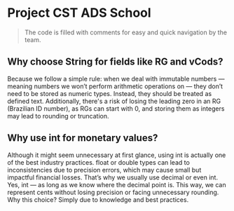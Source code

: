 # Project CST ADS School

> The code is filled with comments for easy and quick navigation by the team.

## Why choose String for fields like RG and vCods?
Because we follow a simple rule: when we deal with immutable numbers — meaning numbers we won’t perform arithmetic operations on — they don’t need to be stored as numeric types. Instead, they should be treated as defined text. Additionally, there's a risk of losing the leading zero in an RG (Brazilian ID number), as RGs can start with 0, and storing them as integers may lead to rounding or truncation.

## Why use int for monetary values?
Although it might seem unnecessary at first glance, using int is actually one of the best industry practices. float or double types can lead to inconsistencies due to precision errors, which may cause small but impactful financial losses. That’s why we usually use decimal or even int. Yes, int — as long as we know where the decimal point is. This way, we can represent cents without losing precision or facing unnecessary rounding.
Why this choice? Simply due to knowledge and best practices.
